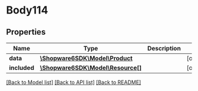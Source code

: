# Body114

## Properties
Name | Type | Description | Notes
------------ | ------------- | ------------- | -------------
**data** | [**\Shopware6SDK\Model\Product**](Product.md) |  | [optional] 
**included** | [**\Shopware6SDK\Model\Resource[]**](Resource.md) |  | [optional] 

[[Back to Model list]](../../README.md#documentation-for-models) [[Back to API list]](../../README.md#documentation-for-api-endpoints) [[Back to README]](../../README.md)

